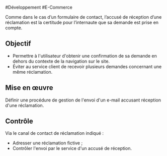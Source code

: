 
#Développement #E-Commerce

Comme dans le cas d’un formulaire de contact, l’accusé de réception d’une réclamation est la certitude pour l’internaute que sa demande est prise en compte.


## Objectif

* Permettre à l'utilisateur d'obtenir une confirmation de sa demande en dehors du contexte de la navigation sur le site.
* Éviter au service client de recevoir plusieurs demandes concernant une même réclamation.

## Mise en œuvre

Définir une procédure de gestion de l'envoi d'un e-mail accusant réception d'une réclamation.

## Contrôle

Via le canal de contact de réclamation indiqué :

* Adresser une réclamation fictive ;
* Contrôler l'envoi par le service d'un accusé de réception.

